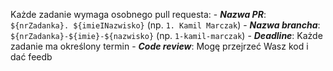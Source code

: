 Każde zadanie wymaga osobnego pull requesta: - ***Nazwa PR***: `${nrZadanka}. ${imieINazwisko}` (np. `1. Kamil Marczak`) - ***Nazwa brancha***: `${nrZadanka}-${imie}-${nazwisko}` (np. `1-kamil-marczak`) - ***Deadline***: Każde zadanie ma określony termin - ***Code review***: 
Mogę przejrzeć Wasz kod i dać feedb
